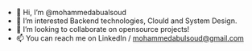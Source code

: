 - 👋 Hi, I’m @mohammedabualsoud
- 👀 I’m interested Backend technologies, Clould and System Design.
- 💞️ I’m looking to collaborate on opensource projects!
- 📫 You can reach me on LinkedIn / mohammedabulsoud@gmail.com

<!---
mohammedabualsoud/me is a ✨ special ✨ repository because its `README.md` (this file) appears on your GitHub profile.
You can click the Preview link to take a look at your changes.
--->
